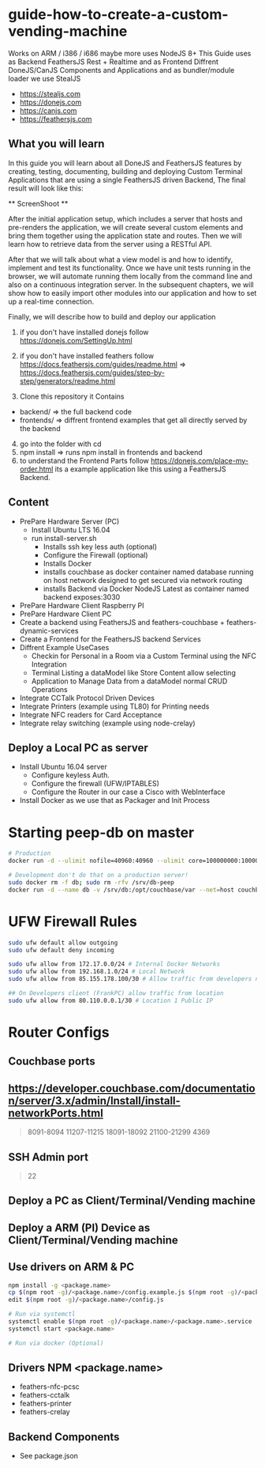 # guide-how-to-create-a-custom-vending-machine
Works on ARM / i386 / i686 maybe more uses NodeJS 8+
This Guide uses as Backend FeathersJS Rest + Realtime and as Frontend Diffrent DoneJS/CanJS Components and Applications
and as bundler/module loader we use StealJS
- https://stealjs.com
- https://donejs.com
- https://canjs.com
- https://feathersjs.com

## What you will learn
In this guide you will learn about all DoneJS and FeathersJS features by creating, testing, documenting, building and deploying Custom Terminal Applications that are using a single FeathersJS driven Backend, The final result will look like this:

** ScreenShoot **

After the initial application setup, which includes a server that hosts and pre-renders the application, we will create several custom elements and bring them together using the application state and routes. Then we will learn how to retrieve data from the server using a RESTful API.

After that we will talk about what a view model is and how to identify, implement and test its functionality. Once we have unit tests running in the browser, we will automate running them locally from the command line and also on a continuous integration server. In the subsequent chapters, we will show how to easily import other modules into our application and how to set up a real-time connection.

Finally, we will describe how to build and deploy our application

1. if you don't have installed donejs follow
https://donejs.com/SettingUp.html
2. if you don't have installed feathers follow
https://docs.feathersjs.com/guides/readme.html => https://docs.feathersjs.com/guides/step-by-step/generators/readme.html

3. Clone this repository it Contains
- backend/ => the full backend code
- frontends/ => diffrent frontend examples that get all directly served by the backend
4. go into the folder with cd
5. npm install => runs npm install in frontends and backend
6. to understand the Frontend Parts follow https://donejs.com/place-my-order.html its a example application like this using a FeathersJS Backend.

## Content
- PrePare Hardware Server (PC)
  - Install Ubuntu LTS 16.04
  - run install-server.sh
    - Installs ssh key less auth (optional)
    - Configure the Firewall (optional)
    - Installs Docker
    - installs couchbase as docker container named database running on host network designed to get secured via network routing
    - installs Backend via Docker NodeJS Latest as container named backend exposes:3030
- PrePare Hardware Client Raspberry PI
- PrePare Hardware Client PC
- Create a backend using FeathersJS and feathers-couchbase + feathers-dynamic-services
- Create a Frontend for the FeathersJS backend Services
- Diffrent Example UseCases
  - Checkin for Personal in a Room via a Custom Terminal using the NFC Integration
  - Terminal Listing a dataModel like Store Content allow selecting
  - Application to Manage Data from a dataModel normal CRUD Operations
- Integrate CCTalk Protocol Driven Devices
- Integrate Printers (example using TL80) for Printing needs
- Integrate NFC readers for Card Acceptance
- Integrate relay switching (example using node-crelay)


## Deploy a Local PC as server
- Install Ubuntu 16.04 server
  - Configure keyless Auth.
  - Configure the firewall (UFW/IPTABLES)
  - Configure the Router in our case a Cisco with WebInterface
- Install Docker as we use that as Packager and Init Process

# Starting peep-db on master
```sh
# Production
docker run -d --ulimit nofile=40960:40960 --ulimit core=100000000:100000000 --ulimit memlock=100000000:100000000 --restart=always --name db -v /srv/db:/opt/couchbase/var --net=host couchbase

# Development don't do that on a production server!
sudo docker rm -f db; sudo rm -rfv /srv/db-peep
docker run -d --name db -v /srv/db:/opt/couchbase/var --net=host couchbase
```

# UFW Firewall Rules
```sh
sudo ufw default allow outgoing
sudo ufw default deny incoming

sudo ufw allow from 172.17.0.0/24 # Internal Docker Networks
sudo ufw allow from 192.168.1.0/24 # Local Network
sudo ufw allow from 85.155.178.100/30 # Allow traffic from developers networks

## On Developers client (FrankPC) allow traffic from location
sudo ufw allow from 80.110.0.0.1/30 # Location 1 Public IP
```

# Router Configs
## Couchbase ports
## https://developer.couchbase.com/documentation/server/3.x/admin/Install/install-networkPorts.html

>8091-8094
>11207-11215
>18091-18092
>21100-21299
>4369

## SSH Admin port
>22



## Deploy a PC as Client/Terminal/Vending machine

## Deploy a ARM (PI) Device as Client/Terminal/Vending machine

## Use drivers on ARM & PC
```sh
npm install -g <package.name>
cp $(npm root -g)/<package.name>/config.example.js $(npm root -g)/<package.name>/config.js
edit $(npm root -g)/<package.name>/config.js

# Run via systemctl
systemctl enable $(npm root -g)/<package.name>/<package.name>.service
systemctl start <package.name>

# Run via docker (Optional)
```

## Drivers NPM <package.name>
- feathers-nfc-pcsc
- feathers-cctalk
- feathers-printer
- feathers-crelay

## Backend Components
- See package.json
